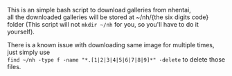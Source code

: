 This is an simple bash script to download galleries from nhentai, \
all the downloaded galleries will be stored at ~/nh/{the six digits code} folder (This script will not `mkdir ~/nh` for you, so you'll have to do it yourself).

There is a known issue with downloading same image for multiple times, just simply use \
`find ~/nh -type f -name "*.[1|2|3|4|5|6|7|8|9]*" -delete` to delete those files.
